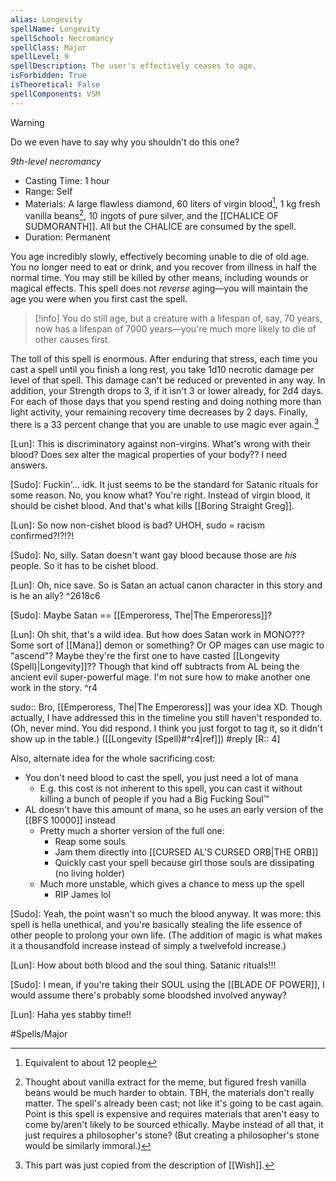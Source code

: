 ```yaml
---
alias: Longevity
spellName: Longevity
spellSchool: Necromancy
spellClass: Major
spellLevel: 9
spellDescription: The user's effectively ceases to age.
isForbidden: True 
isTheoretical: False
spellComponents: VSM
---
```

>[!warning]
>Do we even have to say why you shouldn't do this one? 

*9th-level necromancy*

- Casting Time: 1 hour
- Range: Self
- Materials: A large flawless diamond, 60 liters of virgin blood[^1], 1 kg fresh vanilla beans[^2], 10 ingots of pure silver, and the [[CHALICE OF SUDMORANTH]]. All but the CHALICE are consumed by the spell.
- Duration: Permanent

You age incredibly slowly, effectively becoming unable to die of old age. You no longer need to eat or drink, and you recover from illness in half the normal time. You may still be killed by other means, including wounds or magical effects. This spell does not *reverse* aging—you will maintain the age you were when you first cast the spell.

>[!info]
>You do still age, but a creature with a lifespan of, say, 70 years, now has a lifespan of 7000 years—you're much more likely to die of other causes first.

The toll of this spell is enormous. After enduring that stress, each time you cast a spell until you finish a long rest, you take 1d10 necrotic damage per level of that spell. This damage can't be reduced or prevented in any way. In addition, your Strength drops to 3, if it isn't 3 or lower already, for 2d4 days. For each of those days that you spend resting and doing nothing more than light activity, your remaining recovery time decreases by 2 days. Finally, there is a 33 percent change that you are unable to use magic ever again.[^3]

[^1]: Equivalent to about 12 people
[^2]: Thought about vanilla extract for the meme, but figured fresh vanilla beans would be much harder to obtain. TBH, the materials don't really matter. The spell's already been cast; not like it's going to be cast again. Point is this spell is expensive and requires materials that aren't easy to come by/aren't likely to be sourced ethically. Maybe instead of all that, it just requires a philosopher's stone? (But creating a philosopher's stone would be similarly immoral.)
[^3]: This part was just copied from the description of [[Wish]].


[Lun]: This is discriminatory against non-virgins. What's wrong with their blood? Does sex alter the magical properties of your body?? I need answers. 

[Sudo]: Fuckin'... idk. It just seems to be the standard for Satanic rituals for some reason. No, you know what? You're right. Instead of virgin blood, it should be cishet blood. And that's what kills [[Boring Straight Greg]].

[Lun]: So now non-cishet blood is bad? UHOH, sudo = racism confirmed?!?!?!

[Sudo]: No, silly. Satan doesn't want gay blood because those are *his* people. So it has to be cishet blood.

[Lun]: Oh, nice save. So is Satan an actual canon character in this story and is he an ally? ^2618c6

[Sudo]: Maybe Satan == [[Emperoress, The|The Emperoress]]? 


[Lun]: Oh shit, that's a wild idea. But how does Satan work in MONO??? Some sort of [[Mana]] demon or something? Or OP mages can use magic to "ascend"? Maybe they're the first one to have casted [[Longevity (Spell)|Longevity]]?? Though that kind off subtracts from AL being the ancient evil super-powerful mage. I'm not sure how to make another one work in the story. ^r4

sudo:: Bro, [[Emperoress, The|The Emperoress]] was your idea XD. Though actually, I have addressed this in the timeline you still haven't responded to. (Oh, never mind. You did respond. I think you just forgot to tag it, so it didn't show up in the table.) ([[Longevity (Spell)#^r4|ref]])
#reply [R:: 4]

Also, alternate idea for the whole sacrificing cost:
- You don't need blood to cast the spell, you just need a lot of mana
	- E.g. this cost is not inherent to this spell, you can cast it without killing a bunch of people if you had a Big Fucking Soul™
- AL doesn't have this amount of mana, so he uses an early version of the [[BFS 10000]] instead
	- Pretty much a shorter version of the full one:
		- Reap some souls
		- Jam them directly into [[CURSED AL'S CURSED ORB|THE ORB]]
		- Quickly cast your spell because girl those souls are dissipating (no living holder)
	- Much more unstable, which gives a chance to mess up the spell
		- RIP James lol


[Sudo]: Yeah, the point wasn't so much the blood anyway. It was more: this spell is hella unethical, and you're basically stealing the life essence of other people to prolong your own life. (The addition of magic is what makes it a thousandfold increase instead of simply a twelvefold increase.)

[Lun]: How about both blood and the soul thing. Satanic rituals!!!

[Sudo]: I mean, if you're taking their SOUL using the [[BLADE OF POWER]], I would assume there's probably some bloodshed involved anyway?

[Lun]: Haha yes stabby time!!

#Spells/Major 
